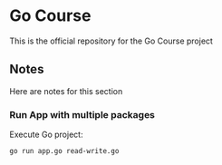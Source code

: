 # Go Course

This is the official repository for the Go Course project

## Notes

Here are notes for this section

### Run App with multiple packages

Execute Go project:
```$
go run app.go read-write.go
```